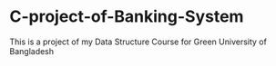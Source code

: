 # C-project-of-Banking-System
This is a project of my Data Structure Course for Green University of Bangladesh
